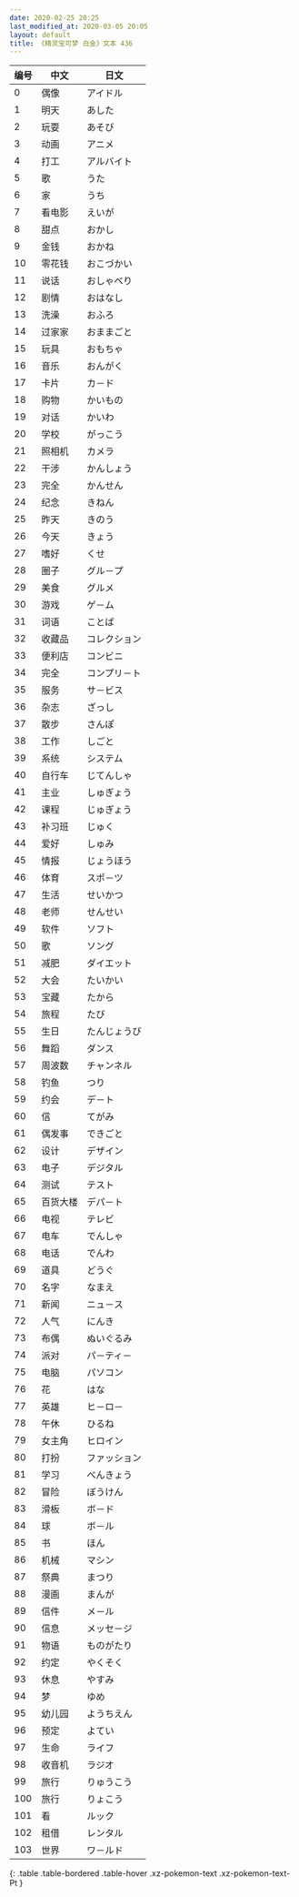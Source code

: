 ```yaml
---
date: 2020-02-25 20:25
last_modified_at: 2020-03-05 20:05
layout: default
title: 《精灵宝可梦 白金》文本 436
---
```

| 编号 | 中文 | 日文 |
| ---- | ---- | ---- |
| 0 | 偶像 | アイドル |
| 1 | 明天 | あした |
| 2 | 玩耍 | あそび |
| 3 | 动画 | アニメ |
| 4 | 打工 | アルバイト |
| 5 | 歌 | うた |
| 6 | 家 | うち |
| 7 | 看电影 | えいが |
| 8 | 甜点 | おかし |
| 9 | 金钱 | おかね |
| 10 | 零花钱 | おこづかい |
| 11 | 说话 | おしゃべり |
| 12 | 剧情 | おはなし |
| 13 | 洗澡 | おふろ |
| 14 | 过家家 | おままごと |
| 15 | 玩具 | おもちゃ |
| 16 | 音乐 | おんがく |
| 17 | 卡片 | カ－ド |
| 18 | 购物 | かいもの |
| 19 | 对话 | かいわ |
| 20 | 学校 | がっこう |
| 21 | 照相机 | カメラ |
| 22 | 干涉 | かんしょう |
| 23 | 完全 | かんせん |
| 24 | 纪念 | きねん |
| 25 | 昨天 | きのう |
| 26 | 今天 | きょう |
| 27 | 嗜好 | くせ |
| 28 | 圈子 | グル－プ |
| 29 | 美食 | グルメ |
| 30 | 游戏 | ゲ－ム |
| 31 | 词语 | ことば |
| 32 | 收藏品 | コレクション |
| 33 | 便利店 | コンビニ |
| 34 | 完全 | コンプリ－ト |
| 35 | 服务 | サ－ビス |
| 36 | 杂志 | ざっし |
| 37 | 散步 | さんぽ |
| 38 | 工作 | しごと |
| 39 | 系统 | システム |
| 40 | 自行车 | じてんしゃ |
| 41 | 主业 | しゅぎょう |
| 42 | 课程 | じゅぎょう |
| 43 | 补习班 | じゅく |
| 44 | 爱好 | しゅみ |
| 45 | 情报 | じょうほう |
| 46 | 体育 | スポ－ツ |
| 47 | 生活 | せいかつ |
| 48 | 老师 | せんせい |
| 49 | 软件 | ソフト |
| 50 | 歌 | ソング |
| 51 | 减肥 | ダイエット |
| 52 | 大会 | たいかい |
| 53 | 宝藏 | たから |
| 54 | 旅程 | たび |
| 55 | 生日 | たんじょうび |
| 56 | 舞蹈 | ダンス |
| 57 | 周波数 | チャンネル |
| 58 | 钓鱼 | つり |
| 59 | 约会 | デ－ト |
| 60 | 信 | てがみ |
| 61 | 偶发事 | できごと |
| 62 | 设计 | デザイン |
| 63 | 电子 | デジタル |
| 64 | 测试 | テスト |
| 65 | 百货大楼 | デパ－ト |
| 66 | 电视 | テレビ |
| 67 | 电车 | でんしゃ |
| 68 | 电话 | でんわ |
| 69 | 道具 | どうぐ |
| 70 | 名字 | なまえ |
| 71 | 新闻 | ニュ－ス |
| 72 | 人气 | にんき |
| 73 | 布偶 | ぬいぐるみ |
| 74 | 派对 | パ－ティ－ |
| 75 | 电脑 | パソコン |
| 76 | 花 | はな |
| 77 | 英雄 | ヒ－ロ－ |
| 78 | 午休 | ひるね |
| 79 | 女主角 | ヒロイン |
| 80 | 打扮 | ファッション |
| 81 | 学习 | べんきょう |
| 82 | 冒险 | ぼうけん |
| 83 | 滑板 | ボ－ド |
| 84 | 球 | ボ－ル |
| 85 | 书 | ほん |
| 86 | 机械 | マシン |
| 87 | 祭典 | まつり |
| 88 | 漫画 | まんが |
| 89 | 信件 | メ－ル |
| 90 | 信息 | メッセ－ジ |
| 91 | 物语 | ものがたり |
| 92 | 约定 | やくそく |
| 93 | 休息 | やすみ |
| 94 | 梦 | ゆめ |
| 95 | 幼儿园 | ようちえん |
| 96 | 预定 | よてい |
| 97 | 生命 | ライフ |
| 98 | 收音机 | ラジオ |
| 99 | 旅行 | りゅうこう |
| 100 | 旅行 | りょこう |
| 101 | 看 | ルック |
| 102 | 租借 | レンタル |
| 103 | 世界 | ワ－ルド |
{: .table .table-bordered .table-hover .xz-pokemon-text .xz-pokemon-text-Pt }